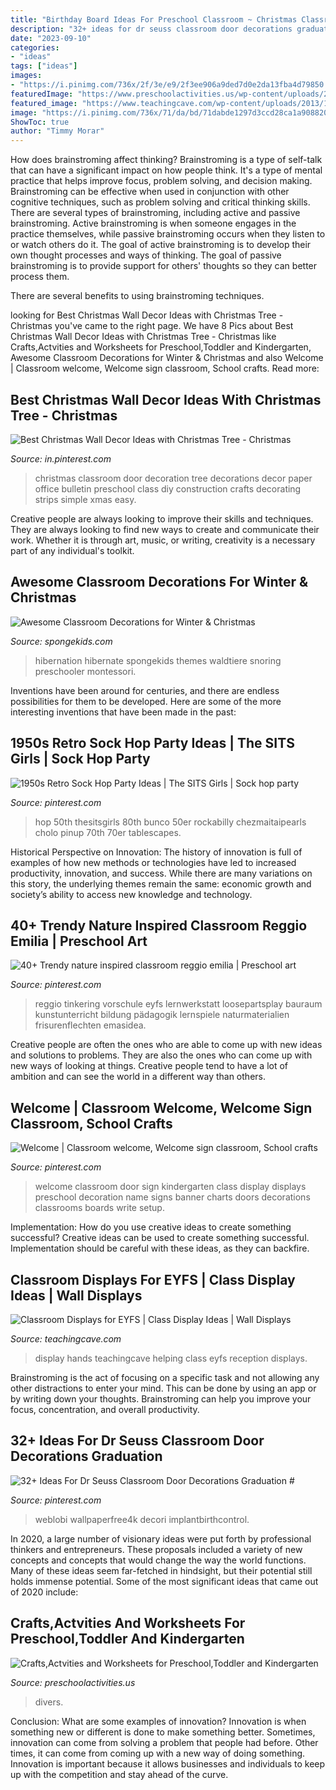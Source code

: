 ```yaml
---
title: "Birthday Board Ideas For Preschool Classroom ~ Christmas Classroom Door Decoration Tree Decorations Decor Paper Office Bulletin Preschool Class Diy Construction Crafts Decorating Strips Simple Xmas Easy"
description: "32+ ideas for dr seuss classroom door decorations graduation #"
date: "2023-09-10"
categories:
- "ideas"
tags: ["ideas"]
images:
- "https://i.pinimg.com/736x/2f/3e/e9/2f3ee906a9ded7d0e2da13fba4d79850.jpg"
featuredImage: "https://www.preschoolactivities.us/wp-content/uploads/2015/01/Under-the-sea-themed-bulletin-board.jpg"
featured_image: "https://www.teachingcave.com/wp-content/uploads/2013/10/hands-display.jpg"
image: "https://i.pinimg.com/736x/71/da/bd/71dabde1297d3ccd28ca1a9088205ec9.jpg"
ShowToc: true
author: "Timmy Morar"
---
```



How does brainstroming affect thinking?
Brainstroming is a type of self-talk that can have a significant impact on how people think. It's a type of mental practice that helps improve focus, problem solving, and decision making. Brainstroming can be effective when used in conjunction with other cognitive techniques, such as problem solving and critical thinking skills.
There are several types of brainstroming, including active and passive brainstroming. Active brainstroming is when someone engages in the practice themselves, while passive brainstroming occurs when they listen to or watch others do it. The goal of active brainstroming is to develop their own thought processes and ways of thinking. The goal of passive brainstroming is to provide support for others' thoughts so they can better process them.

There are several benefits to using brainstroming techniques.

	

		
looking for Best Christmas Wall Decor Ideas with Christmas Tree - Christmas you've came to the right page. We have 8 Pics about Best Christmas Wall Decor Ideas with Christmas Tree - Christmas like Crafts,Actvities and Worksheets for Preschool,Toddler and Kindergarten, Awesome Classroom Decorations for Winter &amp; Christmas and also Welcome | Classroom welcome, Welcome sign classroom, School crafts. Read more:
		
    
## Best Christmas Wall Decor Ideas With Christmas Tree - Christmas

<img loading=lazy src="https://i.pinimg.com/736x/b2/28/7d/b2287d63455f0abd7adae594caf484cb.jpg" onerror="this.onerror=null;this.src='https://tse4.mm.bing.net/th?id=OIP.DCG1jnmlwAiE7r8jzCC5lQHaNK&amp;pid=15.1';" alt="Best Christmas Wall Decor Ideas with Christmas Tree - Christmas">

_Source: in.pinterest.com_

>christmas classroom door decoration tree decorations decor paper office bulletin preschool class diy construction crafts decorating strips simple xmas easy. 

	

Creative people are always looking to improve their skills and techniques. They are always looking to find new ways to create and communicate their work. Whether it is through art, music, or writing, creativity is a necessary part of any individual's toolkit.

    
## Awesome Classroom Decorations For Winter &amp; Christmas

<img loading=lazy src="https://spongekids.com/wp-content/uploads/2016/11/christmas-bulletin-board/20-christmas-bulletin-board-ideas.jpg" onerror="this.onerror=null;this.src='https://tse4.mm.bing.net/th?id=OIP.DD_WEXMKLKaHmffS4ZytEwAAAA&amp;pid=15.1';" alt="Awesome Classroom Decorations for Winter &amp; Christmas">

_Source: spongekids.com_

>hibernation hibernate spongekids themes waldtiere snoring preschooler montessori. 

	

Inventions have been around for centuries, and there are endless possibilities for them to be developed. Here are some of the more interesting inventions that have been made in the past:

    
## 1950s Retro Sock Hop Party Ideas | The SITS Girls | Sock Hop Party

<img loading=lazy src="https://i.pinimg.com/736x/c8/87/5d/c8875d2f7d924061e3d815189cb00deb.jpg" onerror="this.onerror=null;this.src='https://tse2.mm.bing.net/th?id=OIP.o9bTqU39h-_tb3FRF9gzYgHaLH&amp;pid=15.1';" alt="1950s Retro Sock Hop Party Ideas | The SITS Girls | Sock hop party">

_Source: pinterest.com_

>hop 50th thesitsgirls 80th bunco 50er rockabilly chezmaitaipearls cholo pinup 70th 70er tablescapes. 

	

Historical Perspective on Innovation:
The history of innovation is full of examples of how new methods or technologies have led to increased productivity, innovation, and success. While there are many variations on this story, the underlying themes remain the same: economic growth and society’s ability to access new knowledge and technology.

    
## 40+ Trendy Nature Inspired Classroom Reggio Emilia | Preschool Art

<img loading=lazy src="https://i.pinimg.com/736x/2f/3e/e9/2f3ee906a9ded7d0e2da13fba4d79850.jpg" onerror="this.onerror=null;this.src='https://tse4.mm.bing.net/th?id=OIP.1dzTDy-_8Lp07_9pn3R6BwAAAA&amp;pid=15.1';" alt="40+ Trendy nature inspired classroom reggio emilia | Preschool art">

_Source: pinterest.com_

>reggio tinkering vorschule eyfs lernwerkstatt loosepartsplay bauraum kunstunterricht bildung pädagogik lernspiele naturmaterialien frisurenflechten emasidea. 

	

Creative people are often the ones who are able to come up with new ideas and solutions to problems. They are also the ones who can come up with new ways of looking at things. Creative people tend to have a lot of ambition and can see the world in a different way than others.

    
## Welcome | Classroom Welcome, Welcome Sign Classroom, School Crafts

<img loading=lazy src="https://i.pinimg.com/736x/6a/53/13/6a53132612fb4d9c486b28ec8ac2bcff.jpg" onerror="this.onerror=null;this.src='https://tse3.mm.bing.net/th?id=OIP.RkBnTz6hkRUoButpkqdxAAAAAA&amp;pid=15.1';" alt="Welcome | Classroom welcome, Welcome sign classroom, School crafts">

_Source: pinterest.com_

>welcome classroom door sign kindergarten class display displays preschool decoration name signs banner charts doors decorations classrooms boards write setup. 

	

Implementation: How do you use creative ideas to create something successful?
Creative ideas can be used to create something successful. Implementation should be careful with these ideas, as they can backfire.

    
## Classroom Displays For EYFS | Class Display Ideas | Wall Displays

<img loading=lazy src="https://www.teachingcave.com/wp-content/uploads/2013/10/hands-display.jpg" onerror="this.onerror=null;this.src='https://tse4.mm.bing.net/th?id=OIP.TM6xRN2lrH10DdOvUuuLXwAAAA&amp;pid=15.1';" alt="Classroom Displays for EYFS | Class Display Ideas | Wall Displays">

_Source: teachingcave.com_

>display hands teachingcave helping class eyfs reception displays. 

	

Brainstroming is the act of focusing on a specific task and not allowing any other distractions to enter your mind. This can be done by using an app or by writing down your thoughts. Brainstroming can help you improve your focus, concentration, and overall productivity.

    
## 32+ Ideas For Dr Seuss Classroom Door Decorations Graduation #

<img loading=lazy src="https://i.pinimg.com/736x/71/da/bd/71dabde1297d3ccd28ca1a9088205ec9.jpg" onerror="this.onerror=null;this.src='https://tse1.mm.bing.net/th?id=OIP.qgRx14OkSpDtBfqLioDvvQAAAA&amp;pid=15.1';" alt="32+ Ideas For Dr Seuss Classroom Door Decorations Graduation #">

_Source: pinterest.com_

>weblobi wallpaperfree4k decori implantbirthcontrol. 

	

In 2020, a large number of visionary ideas were put forth by professional thinkers and entrepreneurs. These proposals included a variety of new concepts and concepts that would change the way the world functions. Many of these ideas seem far-fetched in hindsight, but their potential still holds immense potential. Some of the most significant ideas that came out of 2020 include: 

    
## Crafts,Actvities And Worksheets For Preschool,Toddler And Kindergarten

<img loading=lazy src="https://www.preschoolactivities.us/wp-content/uploads/2015/01/Under-the-sea-themed-bulletin-board.jpg" onerror="this.onerror=null;this.src='https://tse4.mm.bing.net/th?id=OIP.B_c0Z1sjPrVNZk2ngGBczwHaJ3&amp;pid=15.1';" alt="Crafts,Actvities and Worksheets for Preschool,Toddler and Kindergarten">

_Source: preschoolactivities.us_

>divers. 

	

Conclusion: What are some examples of innovation?
Innovation is when something new or different is done to make something better. Sometimes, innovation can come from solving a problem that people had before. Other times, it can come from coming up with a new way of doing something. Innovation is important because it allows businesses and individuals to keep up with the competition and stay ahead of the curve.

